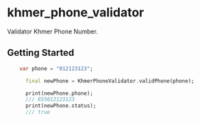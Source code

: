 # khmer_phone_validator

Validator Khmer Phone Number.

## Getting Started

~~~dart
    var phone = "012123123";

      final newPhone = KhmerPhoneValidator.validPhone(phone);

      print(newPhone.phone);
      /// 855012123123
      print(newPhone.status);
      /// true
~~~
